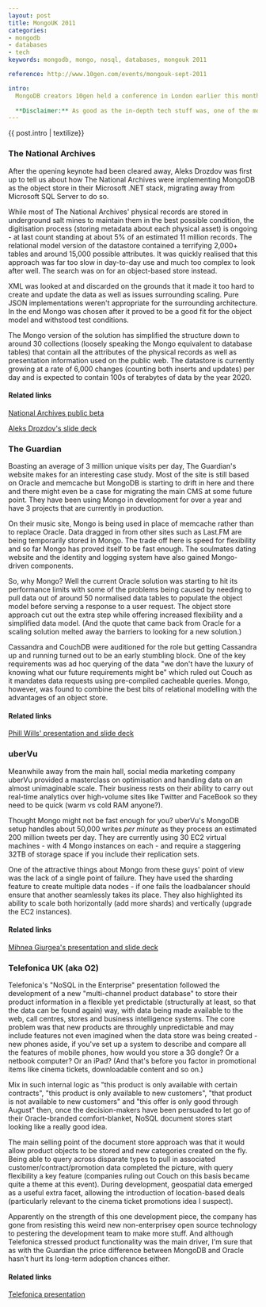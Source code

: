 ```yaml
---
layout: post
title: MongoUK 2011
categories: 
- mongodb
- databases
- tech
keywords: mongodb, mongo, nosql, databases, mongouk 2011

reference: http://www.10gen.com/events/mongouk-sept-2011

intro:
  MongoDB creators 10gen held a conference in London earlier this month with a great selection of speakers drawn from their own technical staff and from the wider user community. Thanks to the Twitter, I got a nudge to look at this and thanks to the handy student price of $30 (at time of writing I am studying for my degree at the Open University and have the NUS card to prove it) and a well-placed day off work (ironically with the idea of finishing a piece of work for the OU), I was able to wander along.
  
  **Disclaimer:** As good as the in-depth tech stuff was, one of the most interesting things for me was who was using it, what for, which problems it was solving and why they had chosen it over and above the many other datastore options that are out there. My write-up is accordingly skewed in this direction.
---
```


<div class="intro">
  {{ post.intro | textilize}}
</div>

### The National Archives

After the opening keynote had been cleared away, Aleks Drozdov was first up to tell us about how The National Archives were implementing MongoDB as the object store in their Microsoft .NET stack, migrating away from Microsoft SQL Server to do so.

While most of The National Archives' physical records are stored in underground salt mines to maintain them in the best possible condition, the digitisation process (storing metadata about each physical asset) is ongoing - at last count standing at about 5% of an estimated 11 million records. The relational model version of the datastore contained a terrifying 2,000+ tables and around 15,000 possible attributes. It was quickly realised that this approach was far too slow in day-to-day use and much too complex to look after well. The search was on for an object-based store instead.

XML was looked at and discarded on the grounds that it made it too hard to create and update the data as well as issues surrounding scaling. Pure JSON implementations weren't appropriate for the surrounding architecture. In the end Mongo was chosen after it proved to be a good fit for the object model and withstood test conditions.

The Mongo version of the solution has simplified the structure down to around 30 collections (loosely speaking the Mongo equivalent to database tables) that contain all the attributes of the physical records as well as presentation information used on the public web. The datastore is currently growing at a rate of 6,000 changes (counting both inserts and updates) per day and is expected to contain 100s of terabytes of data by the year 2020.

#### Related links

[National Archives public beta](http://discovery.nationalarchives.gov.uk)

[Aleks Drozdov's slide deck](http://speakerdeck.com/u/mongodb/p/from-sql-server-to-mongodb-aleks-drozdov-enterprise-architect-the-national-archives)


### The Guardian

Boasting an average of 3 million unique visits per day, The Guardian's website makes for an interesting case study. Most of the site is still based on Oracle and memcache but MongoDB is starting to drift in here and there and there might even be a case for migrating the main CMS at some future point. They have been using Mongo in development for over a year and have 3 projects that are currently in production.

On their music site, Mongo is being used in place of memcache rather than to replace Oracle. Data dragged in from other sites such as Last.FM are being temporarily stored in Mongo. The trade off here is speed for flexibility and so far Mongo has proved itself to be fast enough. The soulmates dating website and the identity and logging system have also gained Mongo-driven components.

So, why Mongo? Well the current Oracle solution was starting to hit its performance limits with some of the problems being caused by needing to pull data out of around 50 normalised data tables to populate the object model before serving a response to a user request. The object store approach cut out the extra step while offering increased flexibility and a simplified data model. (And the quote that came back from Oracle for a scaling solution melted away the barriers to looking for a new solution.)

Cassandra and CouchDB were auditioned for the role but getting Cassandra up and running turned out to be an early stumbling block. One of the key requirements was ad hoc querying of the data "we don't have the luxury of knowing what our future requirements might be" which ruled out Couch as it mandates data requests using pre-compiled cacheable queries. Mongo, however, was found to combine the best bits of relational modelling with the advantages of an object store.

#### Related links

[Phill Wills' presentation and slide deck](http://www.10gen.com/presentations/mongouk-2011/mongodb-at-the-guardian)


### uberVu

Meanwhile away from the main hall, social media marketing company uberVu provided a masterclass on optimisation and handling data on an almost unimaginable scale. Their business rests on their ability to carry out real-time analytics over high-volume sites like Twitter and FaceBook so they need to be quick (warm vs cold RAM anyone?).

Thought Mongo might not be fast enough for you? uberVu's MongoDB setup handles about 50,000 writes *per minute* as they process an estimated 200 million tweets per day. They are currently using 30 EC2 virtual machines - with 4 Mongo instances on each - and require a staggering 32TB of storage space if you include their replication sets.

One of the attractive things about Mongo from these guys' point of view was the lack of a single point of failure. They have used the sharding feature to create multiple data nodes - if one fails the loadbalancer should ensure that another seamlessly takes its place. They also highlighted its ability to scale both horizontally (add more shards) and vertically (upgrade the EC2 instances).

#### Related links

[Mihnea Giurgea's presentation and slide deck](http://www.10gen.com/presentations/mongouk-2011/intelligent-stream-filtering-using-mongodb)


### Telefonica UK (aka O2)

Telefonica's "NoSQL in the Enterprise" presentation followed the development of a new "multi-channel product database" to store their product information in a flexible yet predictable (structurally at least, so that the data can be found again) way, with data being made available to the web, call centres, stores and business intelligence systems. The core problem was that new products are throughly unpredictable and may include features not even imagined when the data store was being created - new phones aside, if you've set up a system to describe and compare all the features of mobile phones, how would you store a 3G dongle? Or a netbook computer? Or an iPad? (And that's before you factor in promotional items like cinema tickets, downloadable content and so on.)

Mix in such internal logic as "this product is only available with certain contracts", "this product is only available to new customers", "that product is not available to new customers" and "this offer is only good through August" then, once the decision-makers have been persuaded to let go of their Oracle-branded comfort-blanket, NoSQL document stores start looking like a really good idea.

The main selling point of the document store approach was that it would allow product objects to be stored and new categories created on the fly. Being able to query across disparate types to pull in associated customer/contract/promotion data completed the picture, with query flexibility a key feature (companies ruling out Couch on this basis became quite a theme at this event). During development, geospatial data emerged as a useful extra facet, allowing the introduction of location-based deals (particularly relevant to the cinema ticket promotions idea I suspect).

Apparently on the strength of this one development piece, the company has gone from resisting this weird new non-enterprisey open source technology to pestering the development team to make more stuff. And although Telefonica stressed product functionality was the main driver, I'm sure that as with the Guardian the price difference between MongoDB and Oracle hasn't hurt its long-term adoption chances either.

#### Related links

[Telefonica presentation](http://www.10gen.com/presentations/mongouk-2011/nosql-in-the-enterprise)